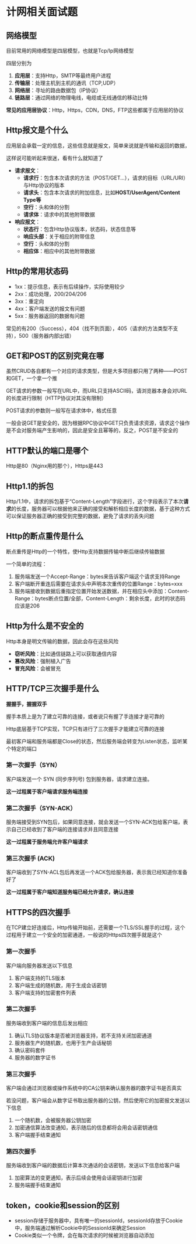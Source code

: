 # 计网相关面试题

## 网络模型

目前常用的网络模型是四层模型，也就是Tcp/Ip网络模型

四层分别为
1. **应用层**：支持Http，SMTP等最终用户进程
2. **传输层**：处理主机到主机的通讯（TCP,UDP）
3. **网络层**：寻址的路由数据包（IP协议）
4. **链路层**：通过网络的物理电线，电缆或无线通信的移动比特

**常见的应用层协议**：Http，Https，CDN，DNS，FTP这些都属于应用层的协议

## Http报文是个什么

应用层会承载一定的信息，这些信息就是报文，简单来说就是传输和返回的数据，

这样说可能听起来很迷，看有什么就知道了

- **请求报文**：
	- **请求行**：包含本次请求的方法（POST/GET...），请求的目标（URL/URI）与Http协议的版本
	- **请求头**：包含本次请求的附加信息，比如**HOST/UserAgent/Content Type等**
	- **空行**：头和体的分割
	- **请求体**：请求中的其他附带数据
- **响应报文**：
	- **状态行**：包含Http协议版本，状态码，状态信息等
	- **响应头部**：关于相应的附带信息
	- **空行**：头和体的分割
	- **相应体**：相应中的其他附带数据

## Http的常用状态码

- 1xx：提示信息，表示有后续操作，实际使用较少
- 2xx：成功处理，200/204/206
- 3xx：重定向
- 4xx：客户端发送的报文有问题
- 5xx：服务器返回的数据有问题

常见的有200（Success），404（找不到页面），405（请求的方法类型不支持），500（服务器内部出错）

## GET和POST的区别究竟在哪

虽然CRUD各自都有一个对应的请求类型，但是大多项目都只用了两种——POST和GET，一个拿一个推

GET请求的参数一般写在URL中，而URL只支持ASCII码，请浏览器本身会对URL的长度进行限制（HTTP协议对其没有限制）

POST请求的参数则一般写在请求体中，格式任意

一般会说GET是安全的，因为根据RPC协议中GET只负责请求资源，请求这个操作是不会对服务端产生影响的，因此是安全且幂等的，反之，POST是不安全的

## HTTP默认的端口是哪个

Http是80（Nginx用的那个），Https是443

## Http1.1的拆包

Http/1.1中，请求的拆包基于“Content-Length”字段进行，这个字段表示了本次**请求**的长度，服务器可以根据他来正确的接受和解析相应长度的数据，基于这种方式可以保证服务器正确的接受到完整的数据，避免了请求的丢失问题

## Http的断点重传是什么

断点重传是Http的一个特性，使Http支持数据传输中断后继续传输数据

一个简单的流程：

1. 服务端发送一个Accept-Range：bytes来告诉客户端这个请求支持Range
2. 客户端断开重连后需要在请求头中声明本次重传的位置Range：bytes=xxx
3. 服务端接收到数据后重指定位置开始发送数据，并在相应头中添加：Content-Range：bytes断点位置/全部，Content-Length：剩余长度，此时的状态码应该是206


## Http为什么是不安全的

Http本身是明文传输的数据，因此会存在这些风险

- **窃听风险**：比如通信链路上可以获取通信内容
- **篡改风险**：强制植入广告
- **冒充风险**：会被冒充

## HTTP/TCP三次握手是什么

**握握手，握握双手**

握手本质上是为了建立可靠的连接，或者说只有握了手连接才是可靠的

Http底层基于TCP实现，TCP只有进行了三次握手才能建立可靠的连接

最初客户端和服务端都是Close的状态，然后服务端会转变为Listen状态，监听某个特定的端口

### 第一次握手（SYN）

客户端发送一个 SYN (同步序列号) 包到服务器，请求建立连接。

**这一过程属于客户端请求服务端连接**
### 第二次握手（SYN-ACK）

服务端接受到SYN包后，如果同意连接，就会发送一个SYN-ACK包给客户端，表示自己已经收到了客户端的连接请求并且同意连接

**这一过程属于服务端允许客户端请求**
### 第三次握手 (ACK)

客户端收到了SYN-ACL包后再发送一个ACK包给服务器，表示我已经知道你准备好了

**这一过程属于客户端知道服务端已经允许请求，确认连接**


## HTTPS的四次握手

在TCP建立好连接后，Http传输开始前，还需要一个TLS/SSL握手的过程，这个过程用于建立一个安全的加密通道，一般说的Https四次握手就是这个

### 第一次握手

客户端向服务器发送以下信息

1. 客户端支持的TLS版本
2. 客户端生成的随机数，用于生成会话密钥
3. 客户端支持的加密套件列表

### 第二次握手

服务端收到客户端的信息后发出相应

1. 确认TLS协议版本是否被浏览器支持，若不支持关闭加密通道
2. 服务器生产的随机数，也用于生产会话秘钥
3. 确认密码套件
4. 服务器的数字证书

### 第三次握手

客户端会通过浏览器或操作系统中的CA公钥来确认服务器的数字证书是否真实

若没问题，客户端会从数字证书取出服务器的公钥，然后使用它的加密报文发送以下信息

1. 一个随机数，会被服务器公钥加密
2. 加密通信算法改变通知，表示随后的信息都将会用会话密钥通信
3. 客户端握手结束通知

### 第四次握手

服务端收到客户端的数据后计算本次通话的会话密钥，发送以下信息给客户端

1. 加密算法的变更通知，表示后续会使用会话密钥进行加密
2. 服务端握手结束通知


## token，cookie和session的区别

- session存储于服务器中，具有唯一的sessionId，sessionId存放于Cookie中，服务端通过解析Cookie中的SessionId来确定Session
- Cookie类似一个令牌，会在每次请求的时候被浏览器自动添加

